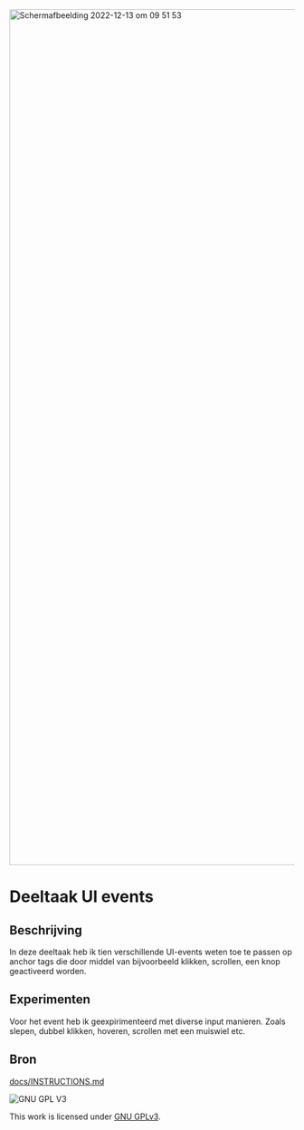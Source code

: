 <img width="1512" alt="Schermafbeelding 2022-12-13 om 09 51 53" src="https://user-images.githubusercontent.com/89298385/207270769-70927ab7-579a-45ae-ad28-483af58574b0.png">

<!-- Geef je project een titel en schrijf in één zin wat het is -->
# Deeltaak UI events

## Beschrijving
<!-- In de Beschrijving staat hoe je project er uit ziet, hoe het werkt en wat je er mee kan. -->
<!-- Voeg een link toe naar Github Pages 🌐-->
In deze deeltaak heb ik tien verschillende UI-events weten toe te passen op anchor tags die door middel van bijvoorbeeld klikken, scrollen, een knop geactiveerd worden.

## Experimenten
<!-- In de Experimenten beschrijf je wat je per experimnet hebt gedaan en documenteer je de code aan de hand van voorbeelden -->
Voor het event heb ik geexpirimenteerd met diverse input manieren. Zoals slepen, dubbel klikken, hoveren, scrollen met een muiswiel etc. 


<!-- Voeg een mooie poster visual toe 📸 per experiment -->

## Bron
[docs/INSTRUCTIONS.md](docs/INSTRUCTIONS.md)


![GNU GPL V3](https://www.gnu.org/graphics/gplv3-127x51.png)

This work is licensed under [GNU GPLv3](./LICENSE).
